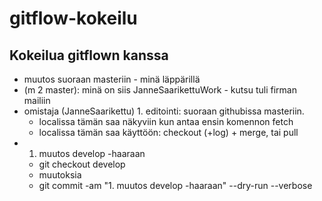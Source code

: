 # gitflow-kokeilu
## Kokeilua gitflown kanssa
* muutos suoraan masteriin - minä läppärillä
* (m 2 master): minä on siis JanneSaarikettuWork - kutsu tuli firman mailiin 
* omistaja (JanneSaarikettu) 1. editointi: suoraan githubissa masteriin.
  * localissa tämän saa näkyviin kun antaa ensin komennon fetch
  * localissa tämän saa käyttöön: checkout (+log) + merge, tai pull
* 1. muutos develop -haaraan 
  * git checkout develop
  * muutoksia 
  * git commit -am "1. muutos develop -haaraan" --dry-run --verbose
